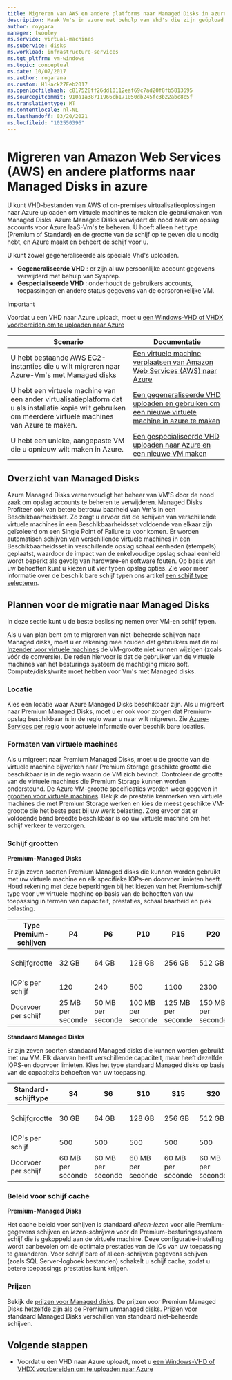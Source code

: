 ```yaml
---
title: Migreren van AWS en andere platforms naar Managed Disks in azure
description: Maak Vm's in azure met behulp van Vhd's die zijn geüpload uit andere Clouds, zoals AWS of andere virtualisatieoplossingen en profiteer van Azure Managed Disks.
author: roygara
manager: twooley
ms.service: virtual-machines
ms.subervice: disks
ms.workload: infrastructure-services
ms.tgt_pltfrm: vm-windows
ms.topic: conceptual
ms.date: 10/07/2017
ms.author: rogarana
ms.custom: H1Hack27Feb2017
ms.openlocfilehash: c817528ff26dd10112eaf69c7ad20f8fb5813695
ms.sourcegitcommit: 910a1a38711966cb171050db245fc3b22abc8c5f
ms.translationtype: MT
ms.contentlocale: nl-NL
ms.lasthandoff: 03/20/2021
ms.locfileid: "102550396"
---
```

# <a name="migrate-from-amazon-web-services-aws-and-other-platforms-to-managed-disks-in-azure"></a>Migreren van Amazon Web Services (AWS) en andere platforms naar Managed Disks in azure

U kunt VHD-bestanden van AWS of on-premises virtualisatieoplossingen naar Azure uploaden om virtuele machines te maken die gebruikmaken van Managed Disks. Azure Managed Disks verwijdert de nood zaak om opslag accounts voor Azure IaaS-Vm's te beheren. U hoeft alleen het type (Premium of Standard) en de grootte van de schijf op te geven die u nodig hebt, en Azure maakt en beheert de schijf voor u. 

U kunt zowel gegeneraliseerde als speciale Vhd's uploaden. 
- **Gegeneraliseerde VHD** : er zijn al uw persoonlijke account gegevens verwijderd met behulp van Sysprep. 
- **Gespecialiseerde VHD** : onderhoudt de gebruikers accounts, toepassingen en andere status gegevens van de oorspronkelijke VM. 

> [!IMPORTANT]
> Voordat u een VHD naar Azure uploadt, moet u [een Windows-VHD of VHDX voorbereiden om te uploaden naar Azure](prepare-for-upload-vhd-image.md)
>
>


| Scenario                                                                                                                         | Documentatie                                                                                                                       |
|----------------------------------------------------------------------------------------------------------------------------------|-------------------------------------------------------------------------------------------------------------------------------------|
| U hebt bestaande AWS EC2-instanties die u wilt migreren naar Azure-Vm's met Managed disks                              | [Een virtuele machine verplaatsen van Amazon Web Services (AWS) naar Azure](aws-to-azure.md)                           |
| U hebt een virtuele machine van een ander virtualisatieplatform dat u als installatie kopie wilt gebruiken om meerdere virtuele machines van Azure te maken. | [Een gegeneraliseerde VHD uploaden en gebruiken om een nieuwe virtuele machine in azure te maken](upload-generalized-managed.md) |
| U hebt een unieke, aangepaste VM die u opnieuw wilt maken in Azure.                                                      | [Een gespecialiseerde VHD uploaden naar Azure en een nieuwe VM maken](create-vm-specialized.md)         |


## <a name="overview-of-managed-disks"></a>Overzicht van Managed Disks

Azure Managed Disks vereenvoudigt het beheer van VM'S door de nood zaak om opslag accounts te beheren te verwijderen. Managed Disks Profiteer ook van betere betrouw baarheid van Vm's in een Beschikbaarheidsset. Zo zorgt u ervoor dat de schijven van verschillende virtuele machines in een Beschikbaarheidsset voldoende van elkaar zijn geïsoleerd om een Single Point of Failure te voor komen. Er worden automatisch schijven van verschillende virtuele machines in een Beschikbaarheidsset in verschillende opslag schaal eenheden (stempels) geplaatst, waardoor de impact van de enkelvoudige opslag schaal eenheid wordt beperkt als gevolg van hardware-en software fouten.
Op basis van uw behoeften kunt u kiezen uit vier typen opslag opties. Zie voor meer informatie over de beschik bare schijf typen ons artikel [een schijf type selecteren](../disks-types.md).

## <a name="plan-for-the-migration-to-managed-disks"></a>Plannen voor de migratie naar Managed Disks

In deze sectie kunt u de beste beslissing nemen over VM-en schijf typen.

Als u van plan bent om te migreren van niet-beheerde schijven naar Managed disks, moet u er rekening mee houden dat gebruikers met de rol [Inzender voor virtuele machines](../../role-based-access-control/built-in-roles.md#virtual-machine-contributor) de VM-grootte niet kunnen wijzigen (zoals vóór de conversie). De reden hiervoor is dat de gebruiker van de virtuele machines van het besturings systeem de machtiging micro soft. Compute/disks/write moet hebben voor Vm's met Managed disks.

### <a name="location"></a>Locatie

Kies een locatie waar Azure Managed Disks beschikbaar zijn. Als u migreert naar Premium Managed Disks, moet u er ook voor zorgen dat Premium-opslag beschikbaar is in de regio waar u naar wilt migreren. Zie [Azure-Services per regio](https://azure.microsoft.com/regions/#services) voor actuele informatie over beschik bare locaties.

### <a name="vm-sizes"></a>Formaten van virtuele machines

Als u migreert naar Premium Managed Disks, moet u de grootte van de virtuele machine bijwerken naar Premium Storage geschikte grootte die beschikbaar is in de regio waarin de VM zich bevindt. Controleer de grootte van de virtuele machines die Premium Storage kunnen worden ondersteund. De Azure VM-grootte specificaties worden weer gegeven in [grootten voor virtuele machines](../sizes.md).
Bekijk de prestatie kenmerken van virtuele machines die met Premium Storage werken en kies de meest geschikte VM-grootte die het beste past bij uw werk belasting. Zorg ervoor dat er voldoende band breedte beschikbaar is op uw virtuele machine om het schijf verkeer te verzorgen.

### <a name="disk-sizes"></a>Schijf grootten

**Premium-Managed Disks**

Er zijn zeven soorten Premium Managed disks die kunnen worden gebruikt met uw virtuele machine en elk specifieke IOPs-en doorvoer limieten heeft. Houd rekening met deze beperkingen bij het kiezen van het Premium-schijf type voor uw virtuele machine op basis van de behoeften van uw toepassing in termen van capaciteit, prestaties, schaal baarheid en piek belasting.

| Type Premium-schijven  | P4    | P6    | P10   | P15   | P20   | P30   | P40   | P50   | 
|---------------------|-------|-------|-------|-------|-------|-------|-------|-------|
| Schijfgrootte           | 32 GB| 64 GB| 128 GB| 256 GB|512 GB | 1024 GB (1 TB)    | 2048 GB (2 TB)    | 4095 GB (4 TB)    | 
| IOP's per schijf       | 120   | 240   | 500   | 1100  |2300              | 5000              | 7500              | 7500              | 
| Doorvoer per schijf | 25 MB per seconde  | 50 MB per seconde  | 100 MB per seconde | 125 MB per seconde |150 MB per seconde | 200 MB per seconde | 250 MB per seconde | 250 MB per seconde |

**Standaard Managed Disks**

Er zijn zeven soorten standaard Managed disks die kunnen worden gebruikt met uw VM. Elk daarvan heeft verschillende capaciteit, maar heeft dezelfde IOPS-en doorvoer limieten. Kies het type standaard Managed disks op basis van de capaciteits behoeften van uw toepassing.

| Standard-schijftype  | S4               | S6               | S10              | S15              | S20              | S30              | S40              | S50              | 
|---------------------|------------------|------------------|------------------|------------------|------------------|------------------|------------------|------------------| 
| Schijfgrootte           | 30 GB            | 64 GB            | 128 GB           | 256 GB           |512 GB           | 1024 GB (1 TB)   | 2048 GB (2 TB)    | 4095 GB (4 TB)   | 
| IOP's per schijf       | 500              | 500              | 500              | 500              |500              | 500              | 500             | 500              | 
| Doorvoer per schijf | 60 MB per seconde | 60 MB per seconde | 60 MB per seconde | 60 MB per seconde |60 MB per seconde | 60 MB per seconde | 60 MB per seconde | 60 MB per seconde | 

### <a name="disk-caching-policy"></a>Beleid voor schijf cache 

**Premium-Managed Disks**

Het cache beleid voor schijven is standaard *alleen-lezen* voor alle Premium-gegevens schijven en *lezen-schrijven* voor de Premium-besturingssysteem schijf die is gekoppeld aan de virtuele machine. Deze configuratie-instelling wordt aanbevolen om de optimale prestaties van de IOs van uw toepassing te garanderen. Voor schrijf bare of alleen-schrijven gegevens schijven (zoals SQL Server-logboek bestanden) schakelt u schijf cache, zodat u betere toepassings prestaties kunt krijgen.

### <a name="pricing"></a>Prijzen

Bekijk de [prijzen voor Managed disks](https://azure.microsoft.com/pricing/details/managed-disks/). De prijzen voor Premium Managed Disks hetzelfde zijn als de Premium unmanaged disks. Prijzen voor standaard Managed Disks verschillen van standaard niet-beheerde schijven.


## <a name="next-steps"></a>Volgende stappen

- Voordat u een VHD naar Azure uploadt, moet u [een Windows-VHD of VHDX voorbereiden om te uploaden naar Azure](prepare-for-upload-vhd-image.md)